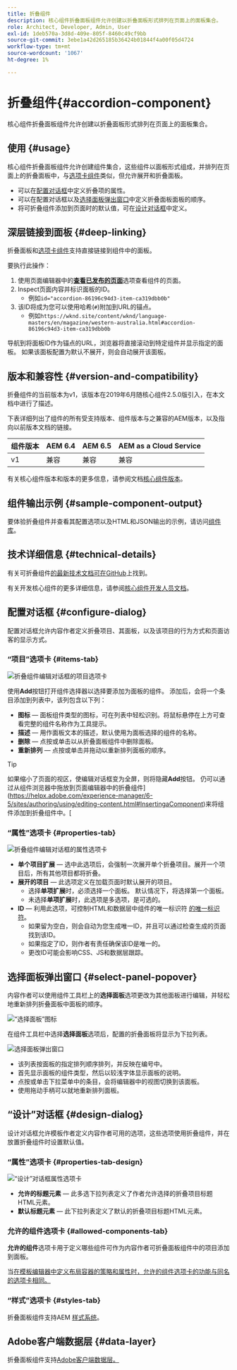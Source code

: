 ```yaml
---
title: 折叠组件
description: 核心组件折叠面板组件允许创建以折叠面板形式排列在页面上的面板集合。
role: Architect, Developer, Admin, User
exl-id: 1deb570a-3d8d-409e-805f-8460c49cf9bb
source-git-commit: 3ebe1a42d265185b36424b01844f4a00f05d4724
workflow-type: tm+mt
source-wordcount: '1067'
ht-degree: 1%

---
```


# 折叠组件{#accordion-component}

核心组件折叠面板组件允许创建以折叠面板形式排列在页面上的面板集合。

## 使用 {#usage}

核心组件折叠面板组件允许创建组件集合，这些组件以面板形式组成，并排列在页面上的折叠面板中，与[选项卡组件](tabs.md)类似，但允许展开和折叠面板。

* 可以在[配置对话框](#configure-dialog)中定义折叠项的属性。
* 可以在配置对话框以及[选择面板弹出窗口](#select-panel-popover)中定义折叠面板面板的顺序。
* 将可折叠组件添加到页面时的默认值，可在[设计对话框](#design-dialog)中定义。

## 深层链接到面板 {#deep-linking}

折叠面板和[选项卡组件](tabs.md)支持直接链接到组件中的面板。

要执行此操作：

1. 使用页面编辑器中的&#x200B;**[查看已发布的页面](https://docs.adobe.com/content/help/en/experience-manager-cloud-service/sites/authoring/fundamentals/editing-content.html#view-as-published)**&#x200B;选项查看组件的页面。
1. Inspect页面内容并标识面板的ID。
   * 例如`id="accordion-86196c94d3-item-ca319dbb0b"`
1. 该ID将成为您可以使用哈希(`#`)附加到URL的锚点。
   * 例如`https://wknd.site/content/wknd/language-masters/en/magazine/western-australia.html#accordion-86196c94d3-item-ca319dbb0b`

导航到将面板ID作为锚点的URL，浏览器将直接滚动到特定组件并显示指定的面板。 如果该面板配置为默认不展开，则会自动展开该面板。

## 版本和兼容性 {#version-and-compatibility}

折叠组件的当前版本为v1，该版本在2019年6月随核心组件2.5.0版引入，在本文档中进行了描述。

下表详细列出了组件的所有受支持版本、组件版本与之兼容的AEM版本，以及指向以前版本文档的链接。

| 组件版本 | AEM 6.4 | AEM 6.5 | AEM as a Cloud Service |
|--- |--- |---|---|
| v1 | 兼容 | 兼容 | 兼容 |

有关核心组件版本和版本的更多信息，请参阅文档[核心组件版本](/help/versions.md)。

## 组件输出示例 {#sample-component-output}

要体验折叠组件并查看其配置选项以及HTML和JSON输出的示例，请访问[组件库](https://adobe.com/go/aem_cmp_library_accordion)。

## 技术详细信息 {#technical-details}

有关可折叠组件[的最新技术文档可在GitHub](https://adobe.com/go/aem_cmp_tech_accordion_v1)上找到。

有关开发核心组件的更多详细信息，请参阅[核心组件开发人员文档](/help/developing/overview.md)。

## 配置对话框 {#configure-dialog}

配置对话框允许内容作者定义折叠项目、其面板，以及该项目的行为方式和页面访客的显示方式。

### “项目”选项卡 {#items-tab}

![折叠组件编辑对话框的项目选项卡](/help/assets/accordion-edit-items.png)

使用&#x200B;**Add**&#x200B;按钮打开组件选择器以选择要添加为面板的组件。 添加后，会将一个条目添加到列表中，该列包含以下列：

* **图标**  — 面板组件类型的图标，可在列表中轻松识别。将鼠标悬停在上方可查看完整的组件名称作为工具提示。
* **描述**  — 用作面板文本的描述，默认使用为面板选择的组件的名称。
* **删除**  — 点按或单击以从折叠面板组件中删除面板。
* **重新排列**  — 点按或单击并拖动以重新排列面板的顺序。

>[!TIP]
>
>如果缩小了页面的视区，使编辑对话框变为全屏，则将隐藏&#x200B;**Add**&#x200B;按钮。 仍可以通过从组件浏览器中拖放到页面编辑器中的折叠组件](https://helpx.adobe.com/experience-manager/6-5/sites/authoring/using/editing-content.html#InsertingaComponent)来将组件添加到折叠组件中。[

### “属性”选项卡 {#properties-tab}

![折叠组件编辑对话框的属性选项卡](/help/assets/accordion-edit-properties.png)

* **单个项目扩展**  — 选中此选项后，会强制一次展开单个折叠项目。展开一个项目后，所有其他项目都将折叠。
* **展开的项目**  — 此选项定义在加载页面时默认展开的项目。
   * 选择&#x200B;**单项扩展**&#x200B;时，必须选择一个面板。 默认情况下，将选择第一个面板。
   * 未选择&#x200B;**单项扩展**&#x200B;时，此选项是多选项，是可选的。
* **ID**  — 利用此选项，可控制HTML和数据层中组件的唯一标识符 [的唯一标识符](/help/developing/data-layer/overview.md)。
   * 如果留为空白，则会自动为您生成唯一ID，并且可以通过检查生成的页面找到该ID。
   * 如果指定了ID，则作者有责任确保该ID是唯一的。
   * 更改ID可能会影响CSS、JS和数据层跟踪。

## 选择面板弹出窗口 {#select-panel-popover}

内容作者可以使用组件工具栏上的&#x200B;**选择面板**&#x200B;选项更改为其他面板进行编辑，并轻松地重新排列折叠面板中面板的顺序。

![“选择面板”图标](/help/assets/select-panel-icon.png)

在组件工具栏中选择&#x200B;**选择面板**&#x200B;选项后，配置的折叠面板将显示为下拉列表。

![选择面板弹出窗口](/help/assets/select-panel-popover.png)

* 该列表按面板的指定排列顺序排列，并反映在编号中。
* 首先显示面板的组件类型，然后以较浅字体显示面板的说明。
* 点按或单击下拉菜单中的条目，会将编辑器中的视图切换到该面板。
* 使用拖动手柄可以就地重新排列面板。

## “设计”对话框 {#design-dialog}

设计对话框允许模板作者定义内容作者可用的选项，这些选项使用折叠组件，并在放置折叠组件时设置默认值。

### “属性”选项卡 {#properties-tab-design}

![“设计”对话框属性选项卡](/help/assets/accordion-design-properties.png)

* **允许的标题元素**  — 此多选下拉列表定义了作者允许选择的折叠项目标题HTML元素。
* **默认标题元素**  — 此下拉列表定义了默认的折叠项目标题HTML元素。

### 允许的组件选项卡 {#allowed-components-tab}

**允许的组件**&#x200B;选项卡用于定义哪些组件可作为内容作者可折叠面板组件中的项目添加到面板。

当[在模板编辑器中定义布局容器的策略和属性时，允许的组件选项卡的功能与同名的选项卡相同。](https://docs.adobe.com/content/help/en/experience-manager-cloud-service/sites/authoring/features/templates.html#editing-a-template-layout-template-author)

### “样式”选项卡 {#styles-tab}

折叠面板组件支持AEM [样式系统](/help/get-started/authoring.md#component-styling)。

## Adobe客户端数据层 {#data-layer}

折叠面板组件支持[Adobe客户端数据层。](/help/developing/data-layer/overview.md)
